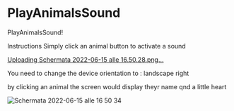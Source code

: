 # PlayAnimalsSound
PlayAnimalsSound!


Instructions
Simply click an animal button to activate a sound

[Uploading Schermata 2022-06-15 alle 16.50.28.png…]()

You need to change the device orientation to : landscape right

by clicking an animal the screen would display theyr name qnd a little heart

![Schermata 2022-06-15 alle 16 50 34](https://user-images.githubusercontent.com/106954791/173858250-f00606db-976a-4438-bf1c-d3e9d8d078c7.png)
